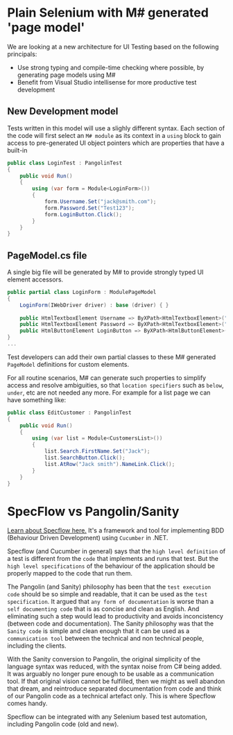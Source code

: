 # Plain Selenium with M# generated 'page model'

We are looking at a new architecture for UI Testing based on the following principals:

- Use strong typing and compile-time checking where possible, by generating page models using M#
- Benefit from Visual Studio intellisense for more productive test development

## New Development model
Tests written in this model will use a slighly different syntax.
Each section of the code will first select an `M# module` as its context in a `using` block to gain access to pre-generated UI object pointers which are properties that have a built-in 

```csharp
public class LoginTest : PangolinTest
{
    public void Run()
    {
        using (var form = Module<LoginForm>())
        {
            form.Username.Set("jack@smith.com");
            form.Password.Set("Test123");
            form.LoginButton.Click();
        }
    }
}
```

## PageModel.cs file

A single big file will be generated by M# to provide strongly typed UI element accessors.

```csharp
public partial class LoginForm : ModulePageModel
{
    LoginForm(IWebDriver driver) : base (driver) { }
    
    public HtmlTextboxElement Username => ByXPath<HtmlTextboxElement>("[data-module='LoginForm'] [name='Username']");
    public HtmlTextboxElement Password => ByXPath<HtmlTextboxElement>("[data-module='LoginForm'] [name='Password']");    
    public HtmlButtonElement LoginButton => ByXPath<HtmlButtonElement>("[data-module='LoginForm'] input[type=submit][name='Login']");
}
...
```

Test developers can add their own partial classes to these M# generated `PageModel` definitions for custom elements.

For all routine scenarios, M# can generate such properties to simplify access and resolve ambiguities, so that `location specifiers` such as `below`, `under`, etc are not needed any more. For example for a list page we can have something like:


```csharp
public class EditCustomer : PangolinTest
{
    public void Run()
    {
        using (var list = Module<CustomersList>())
        {
            list.Search.FirstName.Set("Jack");
            list.SearchButton.Click();
            list.AtRow("Jack smith").NameLink.Click();
        }
    }
}
```


# SpecFlow vs Pangolin/Sanity
[Learn about Specflow here.](https://specflow.org/getting-started/)
It's a framework and tool for implementing BDD (Behaviour Driven Development) using `Cucumber` in .NET.

Specflow (and Cucumber in general) says that the `high level definition` of a test is different from the `code` that implements and runs that test. But the `high level specifications` of the behaviour of the application should be properly mapped to the code that run them.

The Pangolin (and Sanity) philosophy has been that the `test execution code` should be so simple and readable, that it can be used as the `test specification`. It argued that `any form of documentation` is worse than a `self documenting code` that is as concise and clean as English. And eliminating such a step would lead to productivity and avoids inconcistency (between code and documentation). The Sanity philosophy was that the `Sanity code` is simple and clean enough that it can be used as a `communication tool` between the technical and non technical people, including the clients.

With the Sanity conversion to Pangolin, the original simplicity of the language syntax was reduced, with the syntax noise from C# being added. It was arguably no longer pure enough to be usable as a communication tool. If that original vision cannot be fulfilled, then we might as well abandon that dream, and reintroduce separated documentation from code and think of our Pangolin code as a technical artefact only. This is where Specflow comes handy.

Specflow can be integrated with any Selenium based test automation, including Pangolin code (old and new).
